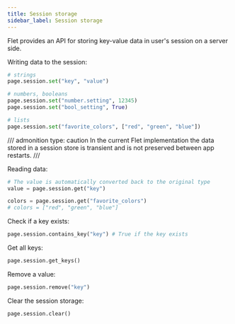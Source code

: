 ```yaml
---
title: Session storage
sidebar_label: Session storage
---
```


Flet provides an API for storing key-value data in user's session on a server side.

Writing data to the session:

```python
# strings
page.session.set("key", "value")

# numbers, booleans
page.session.set("number.setting", 12345)
page.session.set("bool_setting", True)

# lists
page.session.set("favorite_colors", ["red", "green", "blue"])
```

/// admonition
    type: caution
In the current Flet implementation the data stored in a session store is transient and is not preserved between app restarts.
///

Reading data:

```python
# The value is automatically converted back to the original type
value = page.session.get("key")

colors = page.session.get("favorite_colors")
# colors = ["red", "green", "blue"]
```

Check if a key exists:

```python
page.session.contains_key("key") # True if the key exists
```

Get all keys:

```python
page.session.get_keys()
```

Remove a value:

```python
page.session.remove("key")
```

Clear the session storage:

```python
page.session.clear()
```
